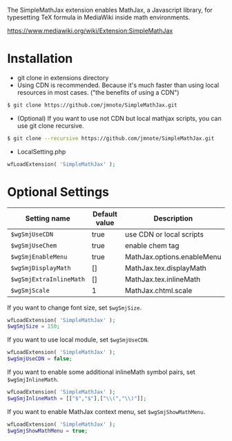 The SimpleMathJax extension enables MathJax, a Javascript library, for typesetting TeX formula in MediaWiki inside math environments.

https://www.mediawiki.org/wiki/Extension:SimpleMathJax


# Installation
* git clone in extensions directory
* Using CDN is recommended. Because it's much faster than using local resources in most cases. ("the benefits of using a CDN")
```Bash
$ git clone https://github.com/jmnote/SimpleMathJax.git
```

* (Optional) If you want to use not CDN but local mathjax scripts, you can use git clone recursive.
```Bash
$ git clone --recursive https://github.com/jmnote/SimpleMathJax.git
```

* LocalSetting.php
```PHP
wfLoadExtension( 'SimpleMathJax' );
```

# Optional Settings
| Setting name            | Default value | Description                      |
| ----------------------- | ------------- | -------------------------------- |
| `$wgSmjUseCDN`          | true          | use CDN or local scripts         |
| `$wgSmjUseChem`         | true          | enable chem tag                  |
| `$wgSmjEnableMenu`      | true          | MathJax.options.enableMenu       |
| `$wgSmjDisplayMath`     | []            | MathJax.tex.displayMath          |
| `$wgSmjExtraInlineMath` | []            | MathJax.tex.inlineMath           |
| `$wgSmjScale`           | 1             | MathJax.chtml.scale              |

If you want to change font size, set `$wgSmjSize`.
```PHP
wfLoadExtension( 'SimpleMathJax' );
$wgSmjSize = 150;
```

If you want to use local module, set `$wgSmjUseCDN`.
```PHP
wfLoadExtension( 'SimpleMathJax' );
$wgSmjUseCDN = false;
```

If you want to enable some additional inlineMath symbol pairs, set `$wgSmjInlineMath`.
```PHP
wfLoadExtension( 'SimpleMathJax' );
$wgSmjInlineMath = [["$","$"],["\\(","\\)"]];
```

If you want to enable MathJax context menu, set `$wgSmjShowMathMenu`.
```PHP
wfLoadExtension( 'SimpleMathJax' );
$wgSmjShowMathMenu = true;
```

